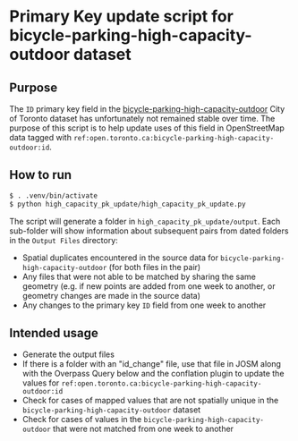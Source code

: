 # Primary Key update script for bicycle-parking-high-capacity-outdoor dataset

## Purpose

The `ID` primary key field in the [bicycle-parking-high-capacity-outdoor](https://open.toronto.ca/dataset/bicycle-parking-high-capacity-outdoor/) City of Toronto dataset has unfortunately not remained stable over time. The purpose of this script is to help update uses of this field in OpenStreetMap data tagged with `ref:open.toronto.ca:bicycle-parking-high-capacity-outdoor:id`.

## How to run

```bash
$ . .venv/bin/activate
$ python high_capacity_pk_update/high_capacity_pk_update.py
```

The script will generate a folder in `high_capacity_pk_update/output`. Each sub-folder will show information about subsequent pairs from dated folders in the `Output Files` directory:

- Spatial duplicates encountered in the source data for `bicycle-parking-high-capacity-outdoor` (for both files in the pair)
- Any files that were not able to be matched by sharing the same geometry (e.g. if new points are added from one week to another, or geometry changes are made in the source data)
- Any changes to the primary key `ID` field from one week to another

## Intended usage

- Generate the output files
- If there is a folder with an "id_change" file, use that file in JOSM along with the Overpass Query below and the conflation plugin to update the values for `ref:open.toronto.ca:bicycle-parking-high-capacity-outdoor:id`
- Check for cases of mapped values that are not spatially unique in the `bicycle-parking-high-capacity-outdoor` dataset
- Check for cases of values in the `bicycle-parking-high-capacity-outdoor` that were not matched from one week to another